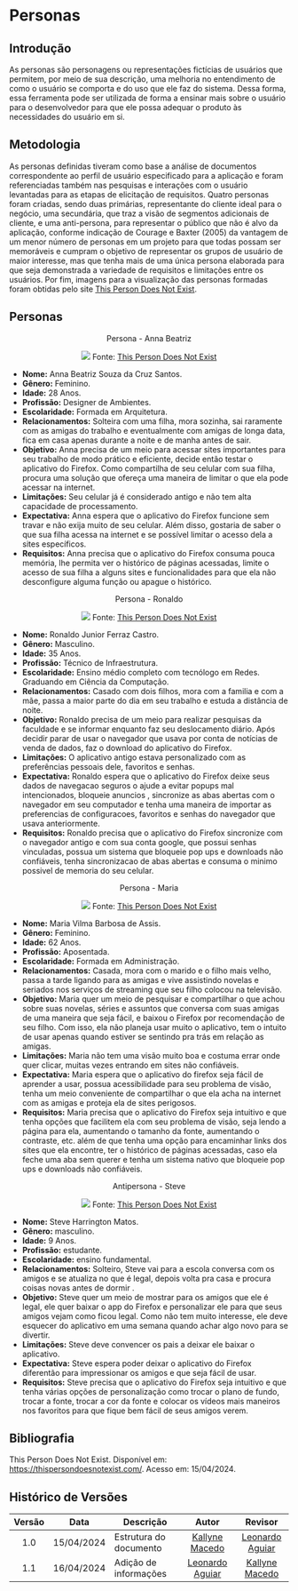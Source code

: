 # Personas

## Introdução

As personas são personagens ou representações fictícias de usuários que permitem, por meio de sua descrição, uma melhoria no entendimento de como o usuário se comporta e do uso que ele faz do sistema. Dessa forma, essa ferramenta pode ser utilizada de forma a ensinar mais sobre o usuário para o desenvolvedor para que ele possa adequar o produto às necessidades do usuário em si. 

## Metodologia

As personas definidas tiveram como base a análise de documentos correspondente ao perfil de usuário especificado para a aplicação e foram referenciadas também nas pesquisas e interações com o usuário levantadas para as etapas de elicitação de requisitos. Quatro personas foram criadas, sendo duas primárias, representante do cliente ideal para o negócio, uma secundária, que traz a visão de segmentos adicionais de cliente, e uma anti-persona, para representar o público que não é alvo da aplicação, conforme indicação de Courage e Baxter (2005) da vantagem de um menor número de personas em um projeto para que todas possam ser memoráveis e cumpram o objetivo de representar os grupos de usuário de maior interesse, mas que tenha mais de uma única persona elaborada para que seja demonstrada a variedade de requisitos e limitações entre os usuários. Por fim, imagens para a visualização das personas formadas foram obtidas pelo site [This Person Does Not Exist](https://thispersondoesnotexist.com/). 


## Personas

<center>
Persona - Anna Beatriz

![](../../images/annabeatriz.png)
Fonte: [This Person Does Not Exist](https://thispersondoesnotexist.com/)
</center>

* **Nome:** Anna Beatriz Souza da Cruz Santos.<br>
* **Gênero:** Feminino.<br>
* **Idade:** 28 Anos.<br>
* **Profissão:** Designer de Ambientes.<br>
* **Escolaridade:** Formada em Arquitetura. <br>
* **Relacionamentos:** Solteira com uma filha, mora sozinha, sai raramente com as amigas do trabalho e eventualmente com amigas de longa data, fica em casa apenas durante a noite e de manha antes de sair.<br>
* **Objetivo:** Anna precisa de um meio para acessar sites importantes para seu trabalho de modo prático e eficiente, decide então testar o aplicativo do Firefox. Como compartilha de seu celular com sua filha, procura uma solução que ofereça uma maneira de limitar o que ela pode acessar na internet. <br>
* **Limitações:** Seu celular já é considerado antigo e não tem alta capacidade de processamento. <br>
* **Expectativa:** Anna espera que o aplicativo do Firefox funcione sem travar e não exija muito de seu celular. Além disso, gostaria de saber o que sua filha acessa na internet e se possível limitar o acesso dela a sites específicos.<br>
* **Requisitos:** Anna precisa que o aplicativo do Firefox consuma pouca memória, lhe permita ver o histórico de páginas acessadas, limite o acesso de sua filha a alguns sites e funcionalidades para que ela não desconfigure alguma função ou apague o histórico. <br>


<center>
Persona - Ronaldo

![](../../images/ronaldo.png)
Fonte: [This Person Does Not Exist](https://thispersondoesnotexist.com/)
</center>

* **Nome:** Ronaldo Junior Ferraz Castro.<br>
* **Gênero:** Masculino.<br>
* **Idade:** 35 Anos.<br>
* **Profissão:** Técnico de Infraestrutura.<br>
* **Escolaridade:** Ensino médio completo com tecnólogo em Redes. Graduando em Ciência da Computação. <br>
* **Relacionamentos:** Casado com dois filhos, mora com a familia e com a mãe, passa a maior parte do dia em seu trabalho e estuda a distância de noite.<br>
* **Objetivo:** Ronaldo precisa de um meio para realizar pesquisas da faculdade e se informar enquanto faz seu deslocamento diário. Após decidir parar de usar o navegador que usava por conta de notícias de venda de dados, faz o download do aplicativo do Firefox. <br>
* **Limitações:** O aplicativo antigo estava personalizado com as preferências pessoais dele, favoritos e senhas. <br>
* **Expectativa:** Ronaldo espera que o aplicativo do Firefox deixe seus dados de navegacao seguros o ajude a evitar popups mal intencionados, bloqueie anuncios , sincronize as abas abertas com o navegador em seu computador e tenha uma maneira de importar as preferencias de configuracoes, favoritos e senhas do navegador que usava anteriormente.<br>
* **Requisitos:** Ronaldo precisa que o aplicativo do Firefox sincronize com o navegador antigo e com sua conta google, que possui senhas vinculadas, possua um sistema que bloqueie pop ups e downloads não confiáveis, tenha sincronizacao de abas abertas e consuma o minimo possivel de memoria do seu celular. <br>

<center>
Persona - Maria

![](../../images/maria.png)
Fonte: [This Person Does Not Exist](https://thispersondoesnotexist.com/)
</center>

* **Nome:** Maria Vilma Barbosa de Assis.<br>
* **Gênero:** Feminino.<br>
* **Idade:** 62 Anos.<br>
* **Profissão:** Aposentada.<br>
* **Escolaridade:** Formada em Administração. <br>
* **Relacionamentos:** Casada, mora com o marido e o filho mais velho, passa a tarde ligando para as amigas e vive assistindo novelas e seriados nos serviços de streaming que seu filho colocou na televisão.<br>
* **Objetivo:** Maria quer um meio de pesquisar e compartilhar o que achou sobre suas novelas, séries e assuntos que conversa com suas amigas de uma maneira que seja fácil, e baixou o Firefox por recomendação de seu filho. Com isso, ela não planeja usar muito o aplicativo, tem o intuito de usar apenas quando estiver se sentindo pra trás em relação as amigas. <br>
* **Limitações:** Maria não tem uma visão muito boa e costuma errar onde quer clicar, muitas vezes entrando em sites não confiáveis. <br>
* **Expectativa:** Maria espera que o aplicativo do firefox seja fácil de aprender a usar, possua acessibilidade para seu problema de visão, tenha um meio conveniente de compartilhar o que ela acha na internet com as amigas e proteja ela de sites perigosos.<br>
* **Requisitos:** Maria precisa que o aplicativo do Firefox  seja intuitivo e que tenha opções que facilitem ela com seu problema de visão, seja lendo a página para ela, aumentando o tamanho da fonte, aumentando o contraste, etc. além de que tenha uma opção para encaminhar links dos sites que ela encontre, ter o histórico de páginas acessadas, caso ela feche uma aba sem querer e tenha um sistema nativo que bloqueie pop ups e downloads não confiáveis. <br>

<center>
Antipersona - Steve

![](../../images/steve.png)
Fonte: [This Person Does Not Exist](https://thispersondoesnotexist.com/)
</center>

* **Nome:** Steve Harrington Matos.<br>
* **Gênero:** masculino.<br>
* **Idade:** 9 Anos.<br>
* **Profissão:** estudante.<br>
* **Escolaridade:** ensino fundamental. <br>
* **Relacionamentos:** Solteiro, Steve vai para a escola conversa com os amigos e se atualiza no que é legal, depois volta pra casa e procura coisas novas antes de dormir .<br>
* **Objetivo:** Steve quer um meio de mostrar para os amigos que ele é legal, ele quer baixar o app do Firefox e personalizar ele para que seus amigos vejam como ficou legal. Como não tem muito interesse, ele deve esquecer do aplicativo em uma semana quando achar algo novo para se divertir. <br>
* **Limitações:** Steve deve convencer os pais a deixar ele baixar o aplicativo. <br>
* **Expectativa:** Steve espera poder deixar o aplicativo do Firefox diferentão para impressionar os amigos e que seja fácil de usar.<br>
* **Requisitos:** Steve precisa que o aplicativo do Firefox  seja intuitivo e que tenha várias opções de personalização como trocar o plano de fundo, trocar a fonte, trocar a cor da fonte e colocar os vídeos mais maneiros nos favoritos para que fique bem fácil de seus amigos verem. <br>

## Bibliografia

This Person Does Not Exist. Disponível em: https://thispersondoesnotexist.com/. Acesso em: 15/04/2024.


## Histórico de Versões 

| Versão | Data | Descrição | Autor | Revisor
|:------:|:----:|-----------|:-----:|:------:
| 1.0 | 15/04/2024 | Estrutura do documento | [Kallyne Macedo](https://github.com/kalipassos) | [Leonardo Aguiar](https://github.com/Leonardo0o0)
| 1.1 | 16/04/2024 | Adição de informações | [Leonardo Aguiar](https://github.com/Leonardo0o0) | [Kallyne Macedo](https://github.com/kalipassos)
